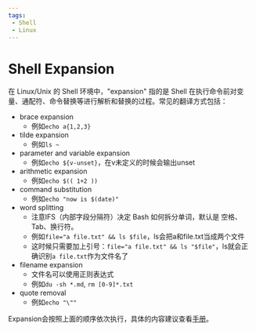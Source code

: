 ```yaml
---
tags:
 - Shell
 - Linux
---
```


# Shell Expansion

在 Linux/Unix 的 Shell 环境中，"expansion" 指的是 Shell 在执行命令前对变量、通配符、命令替换等进行解析和替换的过程。常见的翻译方式包括：

- brace expansion
    - 例如`echo a{1,2,3}`
- tilde expansion
    - 例如`ls ~`
- parameter and variable expansion
    - 例如`echo ${v-unset}`，在v未定义的时候会输出unset
- arithmetic expansion
    - 例如`echo $(( 1+2 ))`
- command substitution
    - 例如`echo "now is $(date)"`
- word splitting
    - 注意IFS（内部字段分隔符）决定 Bash 如何拆分单词，默认是 空格、Tab、换行符。
    - 例如`file="a file.txt" && ls $file`，ls会把a和file.txt当成两个文件
    - 这时候只需要加上引号：`file="a file.txt" && ls "$file"`，ls就会正确识别`a file.txt`作为文件名了
- filename expansion
    - 文件名可以使用正则表达式
    - 例如`du -sh *.md`, `rm [0-9]*.txt`
- quote removal
    - 例如`echo "\""`


Expansion会按照上面的顺序依次执行，具体的内容建议查看[手册](https://www.gnu.org/software/bash/manual/html_node/Shell-Expansions.html)。